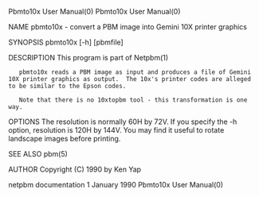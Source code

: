 Pbmto10x User Manual(0)                                                                                                                                                               Pbmto10x User Manual(0)



NAME
       pbmto10x - convert a PBM image into Gemini 10X printer graphics


SYNOPSIS
       pbmto10x [-h] [pbmfile]


DESCRIPTION
       This program is part of Netpbm(1)

       pbmto10x reads a PBM image as input and produces a file of Gemini 10X printer graphics as output.  The 10x's printer codes are alleged to be similar to the Epson codes.

       Note that there is no 10xtopbm tool - this transformation is one way.


OPTIONS
       The resolution is normally 60H by 72V.  If you specify the -h option, resolution is 120H by 144V.  You may find it useful to rotate landscape images before printing.


SEE ALSO
       pbm(5)


AUTHOR
       Copyright (C) 1990 by Ken Yap



netpbm documentation                                                                            1 January 1990                                                                        Pbmto10x User Manual(0)
